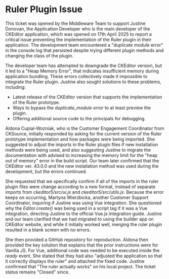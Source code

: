 # Ruler Plugin Issue

This ticket was opened by the Middleware Team to support Justine Donovan, the Application Developer who is the main developer of the CKEditor application, which was opened on 17th April 2025 to report a critical issue preventing the implementation of the Ruler plugin in their application. The development team encountered a "duplicate module error" in the console log that persisted despite trying different plugin methods and changing the class of the plugin.

The developer team has attempted to downgrade the CKEditor version, but it led to a "Heap Memory Error", that indicates insufficient memory during application bundling. These errors collectively made it impossible to integrate the Ruler plugin. Justine also sought solutions to these problems, including:
- Latest release of the CKEditor version that supports the implementation of the Ruler prototype.
- Ways to bypass the *duplicate_module error* to at least preview the plugin.
- Offering additional source code to the principals for debugging.

Aldona Cupial-Wozniak, who is the Customer Engagement Coordinator from CKSource, initially responded by asking for the current version of the Ruler prototype implementation and how packages were being imported. She suggested to adjust the imports in the Ruler plugin files if new installation methods were being used, and also suggesting Justine to migrate the documentation with advised to increasing the memory limit for the "heap out of memory" error in the build script. Our team later confirmed that the CKEditor ver. 43.0.0 and the new installation method was used during the development, but the errors continued.

She requested that we specifically confirm if all of the imports in the ruler plugin files were change according to a new format, instead of separate imports from *ckeditor5/src/ui.js* and *ckeditor5/src/utils.js*. Because the error keeps on occurring, Martyna Wierzbicka, another Customer Support Coordinator, inquiring if Justine was using Vue integration. She questioned why the *Editor.create()* was being used in a script tag if it was a Vue integration, directing Justine to the official Vue.js integration guide. Justine and our team clarified that we had migrated to using the builder app on CKEditor website, and while it initially worked well, merging the ruler plugin resulted in a blank screen with no errors.

She then provided a GitHub repository for reproduction. Aldona then provided the key solution that explains that the prior instructions were for Vanilla JS. For Vue, additional code was needed to be executed inside the *ready* event. She stated that they had also "adjusted the application so that it correctly displays the ruler" and attached the fixed code. Justine confirmed that "The ruler actually works" on his local project. The ticket status remains "Closed" since.
